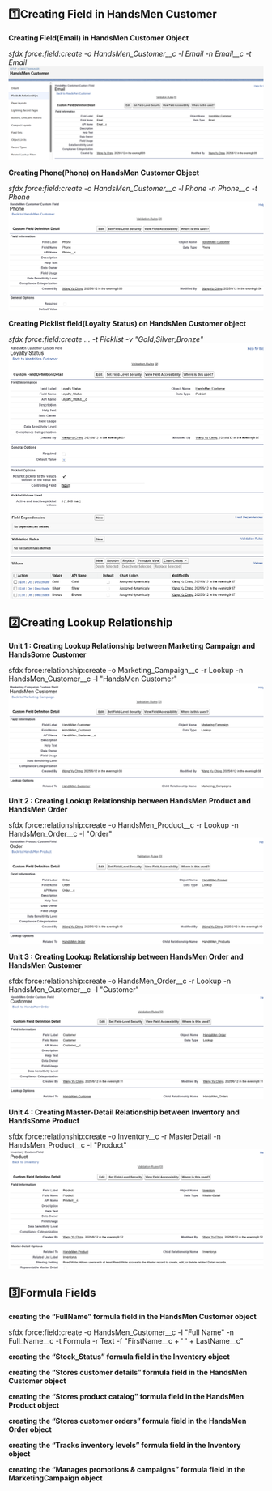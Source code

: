 ## 1️⃣Creating Field in HandsMen Customer
**Creating Field(Email) in HandsMen Customer** **Object**

*sfdx force:field:create -o HandsMen_Customer__c -l Email -n Email__c -t Email*
![Salesforce Credentials Setup](docs/img/07_HandsMenCustomerCustomField_Email.png)


**Creating Phone(Phone) on HandsMen Customer Object**

*sfdx force:field:create -o HandsMen_Customer__c -l Phone -n Phone__c -t Phone*
![Salesforce Credentials Setup](docs/img/07_HandsMenCustomerCustomField_Phone.png)

 
**Creating Picklist field(Loyalty Status) on HandsMen Customer object**

*sfdx force:field:create ... -t Picklist -v "Gold;Silver;Bronze"*
![Salesforce Credentials Setup](docs/img/07_HandsMenCustomerCustomField_LoyaltyStatus.png)

## 2️⃣Creating Lookup Relationship
**Unit 1 : Creating Lookup Relationship between Marketing Campaign and HandsSome Customer**

sfdx force:relationship:create -o Marketing_Campaign__c -r Lookup -n HandsMen_Customer__c -l "HandsMen Customer"
![Salesforce Credentials Setup](docs/img/07_LookupRelationship_MarketingCampaignandHandsSomeCustomer.png)

**Unit 2 : Creating Lookup Relationship between HandsMen Product and HandsMen Order**

sfdx force:relationship:create -o HandsMen_Product__c -r Lookup -n HandsMen_Order__c -l "Order"
![Salesforce Credentials Setup](docs/img/07_LookupRelationship_HandsMenProductandOrder.png)

**Unit 3 : Creating Lookup Relationship between HandsMen Order and HandsMen Customer**

sfdx force:relationship:create -o HandsMen_Order__c -r Lookup -n HandsMen_Customer__c -l "Customer"
![Salesforce Credentials Setup](docs/img/07_LookupRelationship_OrderandHandsMenCustomer.png)

**Unit 4 : Creating Master-Detail Relationship between Inventory and HandsSome Product**

sfdx force:relationship:create -o Inventory__c -r MasterDetail -n HandsMen_Product__c -l "Product"
![Salesforce Credentials Setup](docs/img/07_LookupRelationship_InventoryandHandsSomeProduct.png)

## 3️⃣Formula Fields
**creating the “FullName” formula field in the HandsMen Customer object**

sfdx force:field:create -o HandsMen_Customer__c -l "Full Name" -n Full_Name__c -t Formula -r Text -f "FirstName__c + ' ' + LastName__c"

**creating the “Stock_Status” formula field in the Inventory object**

**creating the “Stores customer details” formula field in the HandsMen Customer object**

**creating the “Stores product catalog” formula field in the HandsMen Product object**

**creating the “Stores customer orders” formula field in the HandsMen Order object**

**creating the “Tracks inventory levels” formula field in the Inventory object**

**creating the “Manages promotions & campaigns” formula field in the MarketingCampaign object**

